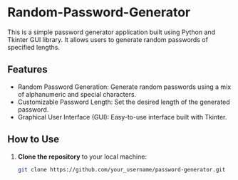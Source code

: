# Random-Password-Generator
This is a simple password generator application built using Python and Tkinter GUI library. It allows users to generate random passwords of specified lengths.

## Features
- Random Password Generation: Generate random passwords using a mix of alphanumeric and special characters.
- Customizable Password Length: Set the desired length of the generated password.
- Graphical User Interface (GUI): Easy-to-use interface built with Tkinter.

## How to Use

1. **Clone the repository** to your local machine:

   ```bash
   git clone https://github.com/your_username/password-generator.git
